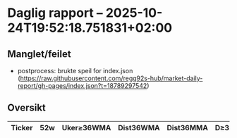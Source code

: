 # Daglig rapport – 2025-10-24T19:52:18.751831+02:00

## Manglet/feilet
- postprocess: brukte speil for index.json (https://raw.githubusercontent.com/regg92s-hub/market-daily-report/gh-pages/index.json?t=18789297542)

## Oversikt

| Ticker | 52w | Uker≥36WMA | Dist36WMA | Dist36MMA | D≥36 | RSI14 | MACD | MACDcross | GDX/GLD>50 | SIL/SLV>50 | Vol20 |
|---|---|---:|---:|---:|---|---:|---:|---|---|---|---|